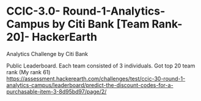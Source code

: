 # CCIC-3.0- Round-1-Analytics-Campus by Citi Bank [Team Rank-20]- HackerEarth
Analytics Challenge by Citi Bank

Public Leaderboard. Each team consisted of 3 individuals. Got top 20 team rank (My rank 61)
https://assessment.hackerearth.com/challenges/test/ccic-30-round-1-analytics-campus/leaderboard/predict-the-discount-codes-for-a-purchasable-item-3-8d95bd97/page/2/
